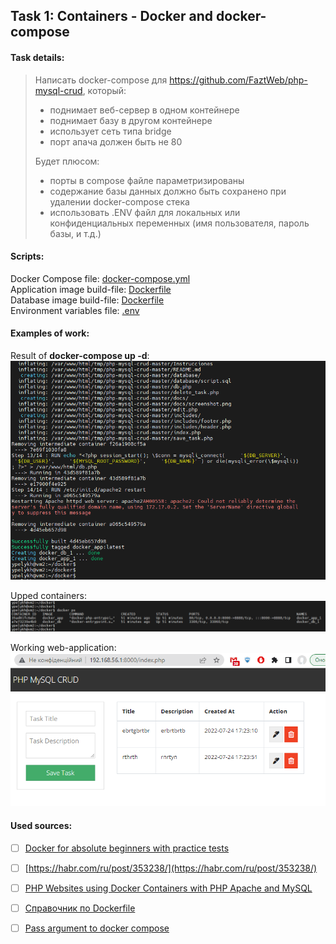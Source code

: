 ## Task 1: Containers - Docker and docker-compose

#### Task details:

>Написать docker-compose для https://github.com/FaztWeb/php-mysql-crud, который:  
>- поднимает веб-сервер в одном контейнере  
>- поднимает базу в другом контейнере  
>- использует сеть типа bridge  
>- порт апача должен быть не 80  
> 
>Будет плюсом:  
>+ порты в compose файле параметризированы  
>+ содержание базы данных должно быть сохранено при удалении docker-compose стека  
>+ использовать .ENV файл для локальных или конфиденциальных переменных (имя пользователя, пароль базы, и т.д.)  

#### Scripts:  
Docker Compose file: [docker-compose.yml](./docker-compose.yml)  
Application image build-file: [Dockerfile](./app/Dockerfile)  
Database image build-file: [Dockerfile](./db/Dockerfile)  
Environment variables file: [.env](./.env)  

#### Examples of work:  

Result of **docker-compose up -d**:  
![Screen1](./task_images/Screenshot_1.png)

Upped containers:  
![Screen2](./task_images/Screenshot_2.png)  

Working web-application:  
![Screen3](./task_images/Screenshot_3.png)


#### Used sources:

- [ ] [Docker for absolute beginners with practice tests](https://www.youtube.com/watch?v=TI2eG_sjllg&list=PLxeQ-jZjcEf2HI9B0l1YuUy_-iAjlydwR&index=1)  
- [ ] [https://habr.com/ru/post/353238/](https://habr.com/ru/post/353238/)
- [ ] [PHP Websites using Docker Containers with PHP Apache and MySQL](https://www.section.io/engineering-education/dockerized-php-apache-and-mysql-container-development-environment/)  
- [ ] [Справочник по Dockerfile](https://dker.ru/docs/docker-engine/engine-reference/dockerfile-reference/)  
- [ ] [Pass argument to docker compose](https://stackoverflow.com/questions/43544328/pass-argument-to-docker-compose)


